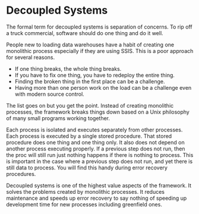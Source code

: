 # Decoupled Systems

The formal term for decoupled systems is separation of concerns. To rip off a truck commercial, software should do one thing and do it well. 

People new to loading data warehouses have a habit of creating one monolithic process especially if they are using SSIS. This is a poor approach for several reasons.

* If one thing breaks, the whole thing breaks.
* If you have to fix one thing, you have to redeploy the entire thing.
* Finding the broken thing in the first place can be a challenge.
* Having more than one person work on the load can be a challenge even with modern source control.

The list goes on but you get the point. Instead of creating monolithic processes, the framework breaks things down based on a Unix philosophy of many small programs working together.

Each process is isolated and executes separately from other processes. Each process is executed by a single stored procedure. That stored procedure does one thing and one thing only. It also does not depend on another process executing properly. If a previous step does not run, then the proc will still run just nothing happens if there is nothing to process. This is important in the case where a previous step does not run, and yet there is still data to process. You will find this handy during error recovery procedures.

Decoupled systems is one of the highest value aspects of the framework. It solves the problems created by monolithic processes. It reduces  maintenance and speeds up error recovery to say nothing of speeding up development time for new processes including greenfield ones.

